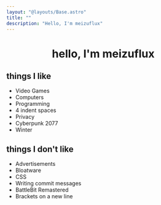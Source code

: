 ```yaml
---
layout: "@layouts/Base.astro"
title: ""
description: "Hello, I'm meizuflux"
---
```

<h1 style="text-align: center">hello, I'm meizuflux</h1>

## things I like
- Video Games
- Computers
- Programming
- 4 indent spaces
- Privacy
- Cyberpunk 2077
- Winter

## things I don't like
- Advertisements
- Bloatware
- CSS
- Writing commit messages
- BattleBit Remastered
- Brackets on a new line

